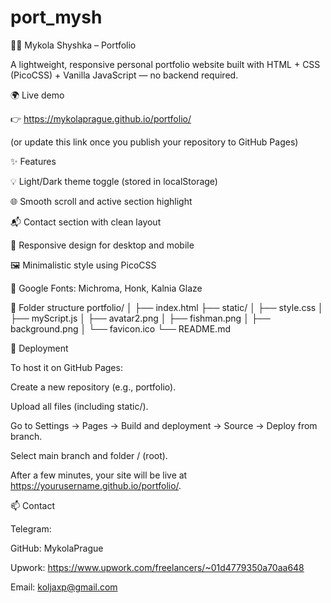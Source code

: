 # port_mysh
🧑‍💻 Mykola Shyshka – Portfolio

A lightweight, responsive personal portfolio website built with
HTML + CSS (PicoCSS) + Vanilla JavaScript — no backend required.

🌍 Live demo

👉 https://mykolaprague.github.io/portfolio/

(or update this link once you publish your repository to GitHub Pages)

✨ Features

💡 Light/Dark theme toggle (stored in localStorage)

🌐 Smooth scroll and active section highlight

📬 Contact section with clean layout

🧩 Responsive design for desktop and mobile

🖼️ Minimalistic style using PicoCSS

🎨 Google Fonts: Michroma, Honk, Kalnia Glaze

📁 Folder structure
portfolio/
│
├── index.html
├── static/
│   ├── style.css
│   ├── myScript.js
│   ├── avatar2.png
│   ├── fishman.png
│   ├── background.png
│   └── favicon.ico
└── README.md

🚀 Deployment

To host it on GitHub Pages:

Create a new repository (e.g., portfolio).

Upload all files (including static/).

Go to
Settings → Pages → Build and deployment → Source → Deploy from branch.

Select main branch and folder / (root).

After a few minutes, your site will be live at
https://yourusername.github.io/portfolio/.

📫 Contact

Telegram: 

GitHub: MykolaPrague

Upwork: https://www.upwork.com/freelancers/~01d4779350a70aa648

Email: koljaxp@gmail.com
